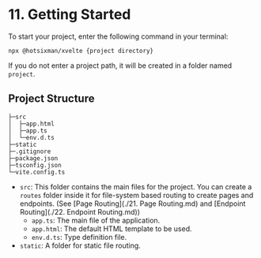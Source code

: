 # 11. Getting Started

To start your project, enter the following command in your terminal:

```
npx @hotsixman/xvelte {project directory}
```

If you do not enter a project path, it will be created in a folder named `project`.

## Project Structure
```
├─src
│  ├─app.html
│  ├─app.ts
│  └─env.d.ts
├─static
├─.gitignore
├─package.json
├─tsconfig.json
└─vite.config.ts
```

- `src`: This folder contains the main files for the project. You can create a `routes` folder inside it for file-system based routing to create pages and endpoints. (See [Page Routing](./21. Page Routing.md) and [Endpoint Routing](./22. Endpoint Routing.md))
    - `app.ts`: The main file of the application.
    - `app.html`: The default HTML template to be used.
    - `env.d.ts`: Type definition file.
- `static`: A folder for static file routing.